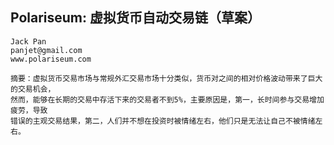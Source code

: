 ## Polariseum: 虚拟货币自动交易链（草案）

```
Jack Pan
panjet@gmail.com
www.polariseum.com

摘要：虚拟货币交易市场与常规外汇交易市场十分类似，货币对之间的相对价格波动带来了巨大的交易机会，
然而，能够在长期的交易中存活下来的交易者不到5%，主要原因是，第一，长时间参与交易增加疲劳，导致
错误的主观交易结果，第二，人们并不想在投资时被情绪左右，他们只是无法让自己不被情绪左右。
```
